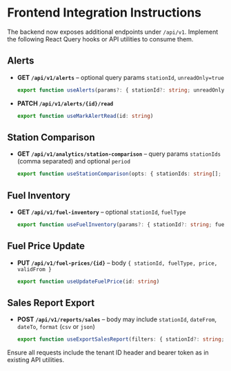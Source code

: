 # Frontend Integration Instructions

The backend now exposes additional endpoints under `/api/v1`. Implement the following React Query hooks or API utilities to consume them.

## Alerts
- **GET `/api/v1/alerts`** – optional query params `stationId`, `unreadOnly=true`
  ```ts
  export function useAlerts(params?: { stationId?: string; unreadOnly?: boolean })
  ```
- **PATCH `/api/v1/alerts/{id}/read`**
  ```ts
  export function useMarkAlertRead(id: string)
  ```

## Station Comparison
- **GET `/api/v1/analytics/station-comparison`** – query params `stationIds` (comma separated) and optional `period`
  ```ts
  export function useStationComparison(opts: { stationIds: string[]; period?: string })
  ```

## Fuel Inventory
- **GET `/api/v1/fuel-inventory`** – optional `stationId`, `fuelType`
  ```ts
  export function useFuelInventory(params?: { stationId?: string; fuelType?: string })
  ```

## Fuel Price Update
- **PUT `/api/v1/fuel-prices/{id}`** – body `{ stationId, fuelType, price, validFrom }`
  ```ts
  export function useUpdateFuelPrice(id: string)
  ```

## Sales Report Export
- **POST `/api/v1/reports/sales`** – body may include `stationId`, `dateFrom`, `dateTo`, `format` (`csv` or `json`)
  ```ts
  export function useExportSalesReport(filters: { stationId?: string; dateFrom?: string; dateTo?: string; format?: string })
  ```

Ensure all requests include the tenant ID header and bearer token as in existing API utilities.
